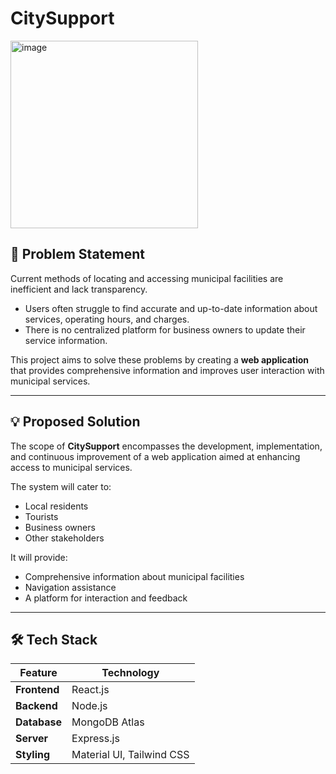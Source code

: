 # CitySupport
<img width="300" height="300" alt="image" src="https://github.com/user-attachments/assets/ae360bf7-952a-48b0-9594-266241401be1" />


## 📌 Problem Statement
Current methods of locating and accessing municipal facilities are inefficient and lack transparency.  
- Users often struggle to find accurate and up-to-date information about services, operating hours, and charges.  
- There is no centralized platform for business owners to update their service information.  

This project aims to solve these problems by creating a **web application** that provides comprehensive information and improves user interaction with municipal services.

---

## 💡 Proposed Solution
The scope of **CitySupport** encompasses the development, implementation, and continuous improvement of a web application aimed at enhancing access to municipal services.  

The system will cater to:  
- Local residents  
- Tourists  
- Business owners  
- Other stakeholders  

It will provide:  
- Comprehensive information about municipal facilities  
- Navigation assistance  
- A platform for interaction and feedback  

---

## 🛠️ Tech Stack
| Feature       | Technology       |
|---------------|------------------|
| **Frontend**  | React.js         |
| **Backend**   | Node.js          |
| **Database**  | MongoDB Atlas    |
| **Server**    | Express.js       |
| **Styling**   | Material UI, Tailwind CSS |



